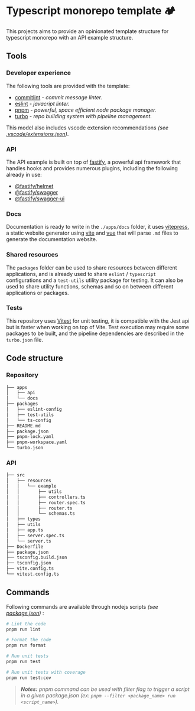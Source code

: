 # Typescript monorepo template :camping:

This projects aims to provide an opinionated template structure for typescript monorepo with an API example structure.

## Tools

### Developer experience

The following tools are provided with the template:
- [commitlint](https://github.com/conventional-changelog/commitlint) *- commit message linter.*
- [eslint](https://eslint.org/) *- javacript linter.*
- [pnpm](https://pnpm.io/) *- powerful, space efficient node package manager.*
- [turbo](https://turbo.build/repo) *- repo building system with pipeline management.*

This model also includes vscode extension recommendations *(see [.vscode/extensions.json](.vscode/extensions.json))*.

### API

The API example is built on top of [fastify](https://fastify.dev/), a powerful api framework that handles hooks and provides numerous plugins, including the following already in use:
- [@fastify/helmet](https://github.com/fastify/fastify-helmet)
- [@fastify/swagger](https://github.com/fastify/fastify-swagger)
- [@fastify/swagger-ui](https://github.com/fastify/fastify-swagger-ui)

### Docs

Documentation is ready to write in the `./apps/docs` folder, it uses [vitepress](https://vitepress.dev/), a static website generator using [vite](https://vitejs.dev/) and [vue](https://vuejs.org/) that will parse `.md` files to generate the documentation website.

### Shared resources

The `packages` folder can be used to share resources between different applications, and is already used to share `eslint` / `typescript` configurations and a `test-utils` utility package for testing. It can also be used to share utility functions, schemas and so on between different applications or packages.

### Tests

This repository uses [Vitest](https://vitest.dev/) for unit testing, it is compatible with the Jest api but is faster when working on top of Vite.
Test execution may require some packages to be built, and the pipeline dependencies are described in the `turbo.json` file.

## Code structure

### Repository

```sh
├── apps
│   ├── api
│   └── docs
├── packages
│   ├── eslint-config
│   ├── test-utils
│   └── ts-config
├── README.md
├── package.json
├── pnpm-lock.yaml
├── pnpm-workspace.yaml
└── turbo.json
```

### API

```sh
├── src
│   ├── resources
│   │   └── example
│   │       ├── utils
│   │       ├── controllers.ts
│   │       ├── router.spec.ts
│   │       ├── router.ts
│   │       └── schemas.ts
│   ├── types
│   ├── utils
│   ├── app.ts
│   ├── server.spec.ts
│   └── server.ts
├── Dockerfile
├── package.json
├── tsconfig.build.json
├── tsconfig.json
├── vite.config.ts
└── vitest.config.ts
```

## Commands

Following commands are available through nodejs scripts *(see [package.json](package.json))* :

```sh
# Lint the code
pnpm run lint

# Format the code
pnpm run format

# Run unit tests
pnpm run test

# Run unit tests with coverage
pnpm run test:cov
```

> *__Notes:__ pnpm command can be used with filter flag to trigger a script in a given package.json (ex: `pnpm --filter <package_name> run <script_name>`).*